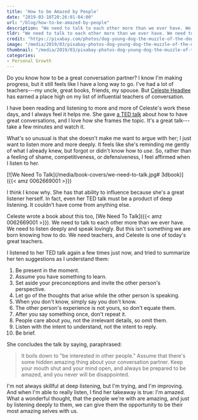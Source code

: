 ```yaml
---
title: 'How to be Amazed by People'
date: "2019-03-10T20:26:01-04:00"
url: "/blog/how-to-be-amazed-by-people"
description: "We need to talk to each other more than we ever have. We need to listen deeply and speak lovingly. But we aren't born knowing how. We need teachers."
tldr: "We need to talk to each other more than we ever have. We need to listen deeply and speak lovingly. But we aren't born knowing how. We need teachers. Celeste Headlee is one of the best teachers I've found."
credit: "https://pixabay.com/photos/dog-young-dog-the-muzzle-of-the-dog-3981506/"
image: "/media/2019/03/pixabay-photos-dog-young-dog-the-muzzle-of-the-dog-3981506.jpg"
thumbnail: "/media/2019/03/pixabay-photos-dog-young-dog-the-muzzle-of-the-dog-3981506.tn-500x500.jpg"
categories:
- Personal Growth
---
```

Do you know how to be a great conversation partner?
I know I'm making progress, but it still feels like I have a long way to go.
I've had a lot of teachers---my uncle, great books, friends, my spouse.
But [Celeste Headlee](https://www.celesteheadlee.com/) has earned a place high on my list of influential teachers of conversation.
<!--more-->

I have been reading and listening to more and more of Celeste's work these days, and I always feel it helps me.
She gave [a TED talk](https://www.youtube.com/watch?v=R1vskiVDwl4) about how to have great conversations, and I love how she frames the topic.
It's a great talk---take a few minutes and watch it.

What's so unusual is that she doesn't make me want to argue with her; I just want to listen more and more deeply.
It feels like she's reminding me gently of what I already knew, but forgot or didn't know how to *use*.
So, rather than a feeling of shame, competitiveness, or defensiveness, I feel affirmed when I listen to her.

[![We Need To Talk](/media/book-covers/we-need-to-talk.jpg# 3dbook)]({{< amz 0062669001 >}})

I think I know why.
She has that ability to influence because she's a great listener herself.
In fact, even her TED talk must be a product of deep listening.
It couldn't have come from anything else.

Celeste wrote a book about this too, [We Need To Talk]({{< amz 0062669001 >}}).
We need to talk to each other more than we ever have.
We need to listen deeply and speak lovingly.
But this isn't something we are born knowing how to do.
We need teachers, and Celeste is one of today's great teachers.

I listened to her TED talk again a few times just now, and tried to summarize her ten suggestions as I understand them:

1. Be present in the moment.
1. Assume you have something to learn.
1. Set aside your preconceptions and invite the other person's perspective.
1. Let go of the thoughts that arise while the other person is speaking.
1. When you don't know, simply say you don't know.
1. The other person's experience is not yours, so don't equate them.
1. After you say something once, don't repeat it.
1. People care about *you*, not the irrelevant details, so omit them.
1. Listen with the intent to understand, not the intent to reply.
1. Be brief.

She concludes the talk by saying, paraphrased:

> It boils down to "be interested in other people."
> Assume that there's some hidden amazing thing about your conversation partner.
> Keep your mouth shut and your mind open, and always be prepared to be amazed, and you never will be disappointed.

I'm not always skillful at deep listening, but I'm trying, and I'm improving.
And when I'm able to really listen, I find her takeaway is true: I'm amazed.
What a wonderful thought, that the people we're with are amazing, and just by listening deeply to them, we can give them the opportunity to be their most amazing selves with us.
